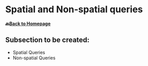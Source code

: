 # Spatial and Non-spatial queries

__🔙[Back to Homepage](/content/intro.md)__

## Subsection to be created:
* Spatial Queries
* Non-spatial Queries